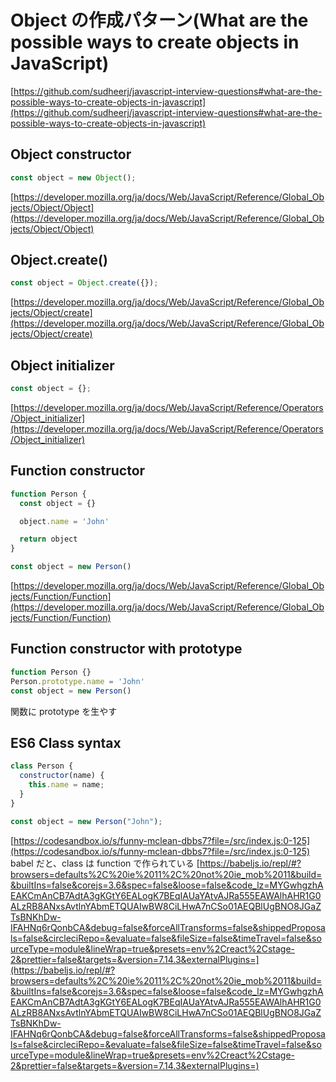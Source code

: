 # Object の作成パターン(What are the possible ways to create objects in JavaScript)

[https://github.com/sudheerj/javascript-interview-questions#what-are-the-possible-ways-to-create-objects-in-javascript](https://github.com/sudheerj/javascript-interview-questions#what-are-the-possible-ways-to-create-objects-in-javascript)

## Object constructor

```js
const object = new Object();
```

[https://developer.mozilla.org/ja/docs/Web/JavaScript/Reference/Global_Objects/Object/Object](https://developer.mozilla.org/ja/docs/Web/JavaScript/Reference/Global_Objects/Object/Object)

## Object.create()

```js
const object = Object.create({});
```

[https://developer.mozilla.org/ja/docs/Web/JavaScript/Reference/Global_Objects/Object/create](https://developer.mozilla.org/ja/docs/Web/JavaScript/Reference/Global_Objects/Object/create)

## Object initializer

```js
const object = {};
```

[https://developer.mozilla.org/ja/docs/Web/JavaScript/Reference/Operators/Object_initializer](https://developer.mozilla.org/ja/docs/Web/JavaScript/Reference/Operators/Object_initializer)

## Function constructor

```js
function Person {
  const object = {}

  object.name = 'John'

  return object
}

const object = new Person()
```

[https://developer.mozilla.org/ja/docs/Web/JavaScript/Reference/Global_Objects/Function/Function](https://developer.mozilla.org/ja/docs/Web/JavaScript/Reference/Global_Objects/Function/Function)

## Function constructor with prototype

```js
function Person {}
Person.prototype.name = 'John'
const object = new Person()
```

関数に prototype を生やす

## ES6 Class syntax

```js
class Person {
  constructor(name) {
    this.name = name;
  }
}

const object = new Person("John");
```

[https://codesandbox.io/s/funny-mclean-dbbs7?file=/src/index.js:0-125](https://codesandbox.io/s/funny-mclean-dbbs7?file=/src/index.js:0-125)
babel だと、class は function で作られている
[https://babeljs.io/repl/#?browsers=defaults%2C%20ie%2011%2C%20not%20ie_mob%2011&build=&builtIns=false&corejs=3.6&spec=false&loose=false&code_lz=MYGwhgzhAEAKCmAnCB7AdtA3gKGtY6EALogK7BEqIAUaYAtvAJRa555EAWAlhAHR1G0ALzRB8ANxsAvtlnYAbmETQUAIwBW8CiLHwA7nCSo01AEQBlUgBNO8JGaZTsBNKhDw-IFAHNq6rQonbCA&debug=false&forceAllTransforms=false&shippedProposals=false&circleciRepo=&evaluate=false&fileSize=false&timeTravel=false&sourceType=module&lineWrap=true&presets=env%2Creact%2Cstage-2&prettier=false&targets=&version=7.14.3&externalPlugins=](https://babeljs.io/repl/#?browsers=defaults%2C%20ie%2011%2C%20not%20ie_mob%2011&build=&builtIns=false&corejs=3.6&spec=false&loose=false&code_lz=MYGwhgzhAEAKCmAnCB7AdtA3gKGtY6EALogK7BEqIAUaYAtvAJRa555EAWAlhAHR1G0ALzRB8ANxsAvtlnYAbmETQUAIwBW8CiLHwA7nCSo01AEQBlUgBNO8JGaZTsBNKhDw-IFAHNq6rQonbCA&debug=false&forceAllTransforms=false&shippedProposals=false&circleciRepo=&evaluate=false&fileSize=false&timeTravel=false&sourceType=module&lineWrap=true&presets=env%2Creact%2Cstage-2&prettier=false&targets=&version=7.14.3&externalPlugins=)

